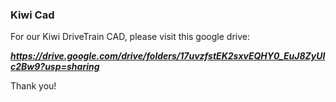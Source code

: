 ### Kiwi Cad

For our Kiwi DriveTrain CAD, please visit this google drive: 

***https://drive.google.com/drive/folders/17uvzfstEK2sxvEQHY0_EuJ8ZyUIc2Bw9?usp=sharing***

Thank you!
